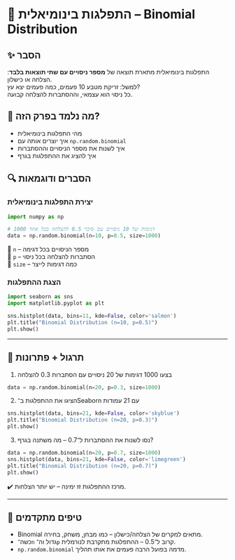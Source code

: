 # 📘 התפלגות בינומיאלית – Binomial Distribution

## ✨ הסבר

התפלגות בינומיאלית מתארת תוצאה של **מספר ניסויים עם שתי תוצאות בלבד**: הצלחה או כישלון.  
למשל: זריקת מטבע 10 פעמים, כמה פעמים יצא עץ?  
כל ניסוי הוא עצמאי, וההסתברות להצלחה קבועה.

## 🧠 מה נלמד בפרק הזה?
- מהי התפלגות בינומיאלית
- איך יוצרים אותה עם `np.random.binomial`
- איך לשנות את מספר הניסויים וההסתברות
- איך להציג את ההתפלגות בגרף

## 🔍 הסברים ודוגמאות

### יצירת התפלגות בינומיאלית
```python
import numpy as np

# 1000 דגימות של 10 ניסויים עם סיכוי 0.5 להצלחה בכל אחד
data = np.random.binomial(n=10, p=0.5, size=1000)
```

🔸 `n` – מספר הניסויים בכל דגימה  
🔸 `p` – הסתברות להצלחה בכל ניסוי  
🔸 `size` – כמה דגימות לייצר

### הצגת ההתפלגות
```python
import seaborn as sns
import matplotlib.pyplot as plt

sns.histplot(data, bins=11, kde=False, color='salmon')
plt.title("Binomial Distribution (n=10, p=0.5)")
plt.show()
```

---

## 🧪 תרגול + פתרונות

1. בצעו 1000 דגימות של 20 ניסויים עם הסתברות 0.3 להצלחה
```python
data = np.random.binomial(n=20, p=0.3, size=1000)
```

2. הציגו את ההתפלגות ב־Seaborn עם 21 עמודות
```python
sns.histplot(data, bins=21, kde=False, color='skyblue')
plt.title("Binomial Distribution (n=20, p=0.3)")
plt.show()
```

3. נסו לשנות את ההסתברות ל־0.7 – מה משתנה בגרף?
```python
data = np.random.binomial(n=20, p=0.7, size=1000)
sns.histplot(data, bins=21, kde=False, color='limegreen')
plt.title("Binomial Distribution (n=20, p=0.7)")
plt.show()
```
✔️ מרכז ההתפלגות זז ימינה – יש יותר הצלחות.

---

## 💬 טיפים מתקדמים

* Binomial מתאים למקרים של הצלחה/כישלון – כמו מבחן, משחק, בחירה.
* כשה־`n` גדול וה־`p` קרוב ל־0.5 – ההתפלגות מתקרבת לנורמלית.
* `np.random.binomial` מדמה בפועל הרבה פעמים את אותו תהליך.

